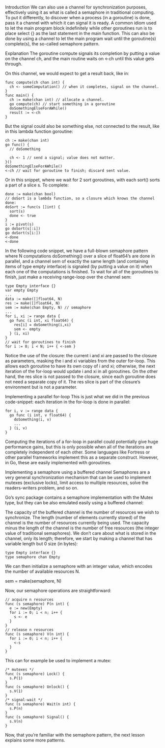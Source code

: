 Introduction
We can also use a channel for synchronization purposes, effectively using it as what is called a semaphore in traditional computing. To put it differently, to discover when a process (in a goroutine) is done, pass it a channel with which it can signal it is ready. A common idiom used to let the main program block indefinitely while other goroutines run is to place select {} as the last statement in the main function. This can also be done by using a channel to let the main program wait until the goroutine(s) complete(s), the so-called semaphore pattern.

Explanation
The goroutine compute signals its completion by putting a value on the channel ch, and the main routine waits on <-ch until this value gets through.

On this channel, we would expect to get a result back, like in:

```
func compute(ch chan int) {
  ch <- someComputation() // when it completes, signal on the channel.
}
func main() {
  ch := make(chan int) // allocate a channel.
  go compute(ch) // start something in a goroutine
  doSomethingElseForAWhile()
  result := <-ch
}
```

But the signal could also be something else, not connected to the result, like in this lambda function goroutine:

```golang
ch := make(chan int)
go func() {
  // doSomething

  ch <- 1 // send a signal; value does not matter.
}()
doSomethingElseForAWhile()
<-ch // wait for goroutine to finish; discard sent value.
```

Or in this snippet, where we wait for 2 sort goroutines, with each sort() sorts a part of a slice s. To complete:

```golang
done := make(chan bool)
// doSort is a lambda function, so a closure which knows the channel done:
doSort := func(s []int) {
  sort(s)
  done <- true
}
i := pivot(s)
go doSort(s[:i])
go doSort(s[i:])
<-done
<-done
```

In the following code snippet, we have a full-blown semaphore pattern where N computations doSomething() over a slice of float64’s are done in parallel, and a channel sem of exactly the same length (and containing items of type empty interface) is signaled (by putting a value on it) when each one of the computations is finished. To wait for all of the goroutines to finish, just make a receiving range-loop over the channel sem:

```golang
type Empty interface {}
var empty Empty
...
data := make([]float64, N)
res := make([]float64, N)
sem := make(chan Empty, N) // semaphore
...
for i, xi := range data {
  go func (i int, xi float64) {
    res[i] = doSomething(i,xi)
    sem <- empty
  } (i, xi)
}
// wait for goroutines to finish
for i := 0; i < N; i++ { <-sem }
```

Notice the use of the closure: the current i and xi are passed to the closure as parameters, masking the i and xi variables from the outer for-loop. This allows each goroutine to have its own copy of i and xi; otherwise, the next iteration of the for-loop would update i and xi in all goroutines. On the other hand, the res slice is not passed to the closure, since each goroutine does not need a separate copy of it. The res slice is part of the closure’s environment but is not a parameter.

Implementing a parallel for-loop
This is just what we did in the previous code-snippet: each iteration in the for-loop is done in parallel:

```golang
for i, v := range data {
  go func (i int, v float64) {
    doSomething(i, v)
    ...
  } (i, v)
}
```

Computing the iterations of a for-loop in parallel could potentially give huge performance gains, but this is only possible when all of the iterations are completely independent of each other. Some languages like Fortress or other parallel frameworks implement this as a separate construct. However, in Go, these are easily implemented with goroutines.

Implementing a semaphore using a buffered channel
Semaphores are a very general synchronization mechanism that can be used to implement mutexes (exclusive locks), limit access to multiple resources, solve the readers-writers problem, and so on.

Go’s sync package contains a semaphore implementation with the Mutex type, but they can be also emulated easily using a buffered channel:

The capacity of the buffered channel is the number of resources we wish to synchronize.
The length (number of elements currently stored) of the channel is the number of resources currently being used.
The capacity minus the length of the channel is the number of free resources (the integer value of traditional semaphores).
We don’t care about what is stored in the channel, only its length; therefore, we start by making a channel that has variable length but 0 size (in bytes):

```golang
type Empty interface {}
type semaphore chan Empty
```

We can then initialize a semaphore with an integer value, which encodes the number of available resources N.

sem = make(semaphore, N)

Now, our semaphore operations are straightforward:

```golang
// acquire n resources
func (s semaphore) P(n int) {
  e := new(Empty)
  for i := 0; i < n; i++ {
    s <- e
  }
}
// release n resources
func (s semaphore) V(n int) {
  for i := 0; i < n; i++ {
    <-s
  }
}
```

This can for example be used to implement a mutex:

```golang
/* mutexes */
func (s semaphore) Lock() {
  s.P(1)
}
func (s semaphore) Unlock() {
  s.V(1)
}
/* signal-wait */
func (s semaphore) Wait(n int) {
  s.P(n)
}
func (s semaphore) Signal() {
  s.V(n)
}
```
Now, that you’re familiar with the semaphore pattern, the next lesson explains some more patterns.
